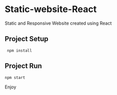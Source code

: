 # Static-website-React
Static and Responsive Website created using React


## Project Setup
```
 npm install  
```
## Project Run
```
npm start

```


Enjoy
